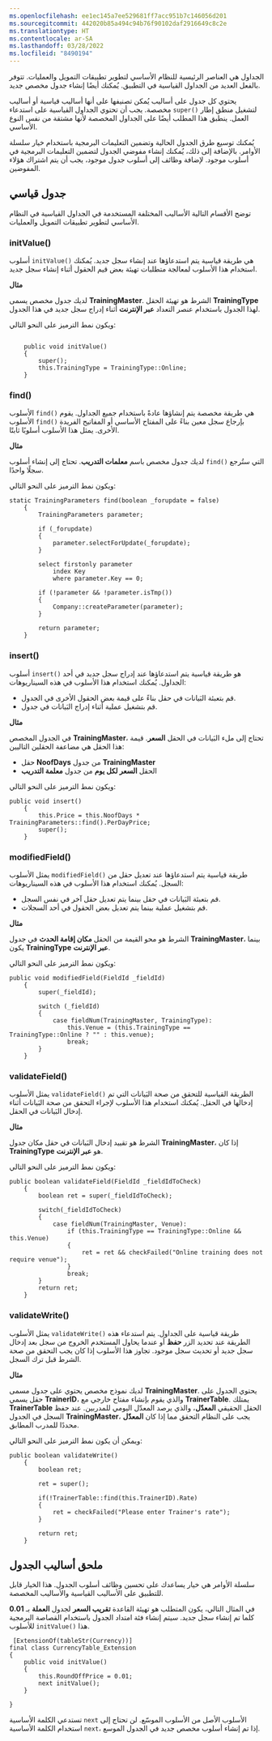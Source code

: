 ```yaml
---
ms.openlocfilehash: ee1ec145a7ee529681ff7acc951b7c146056d201
ms.sourcegitcommit: 442020b85a494c94b76f90102daf2916649c8c2e
ms.translationtype: HT
ms.contentlocale: ar-SA
ms.lasthandoff: 03/28/2022
ms.locfileid: "8490194"
---
```

الجداول هي العناصر الرئيسية للنظام الأساسي لتطوير تطبيقات التمويل والعمليات. تتوفر بالفعل العديد من الجداول القياسية في التطبيق. يُمكنك أيضًا إنشاء جدول مخصص جديد. 

يحتوي كل جدول على أساليب يُمكن تصنيفها على أنها أساليب قياسية أو أساليب مخصصة. يجب أن تحتوي الجداول القياسية على استدعاء `super()` لتشغيل منطق إطار العمل. ينطبق هذا المطلب أيضًا على الجداول المخصصة لأنها مشتقة من نفس النوع الأساسي. 

يُمكنك توسيع طرق الجدول الحالية وتضمين التعليمات البرمجية باستخدام خيار سلسلة الأوامر. بالإضافة إلى ذلك، يُمكنك إنشاء مفوضي الجدول لتضمين التعليمات البرمجية في أسلوب موجود. لإضافة وظائف إلى أسلوب جدول موجود، يجب أن يتم اشتراك هؤلاء المفوضين.

## <a name="standard-table"></a>جدول قياسي
توضح الأقسام التالية الأساليب المختلفة المستخدمة في الجداول القياسية في النظام الأساسي لتطوير تطبيقات التمويل والعمليات.

### <a name="initvalue"></a>initValue()
أسلوب `initValue()` هي طريقة قياسية يتم استدعاؤها عند إنشاء سجل جديد. يُمكنك استخدام هذا الأسلوب لمعالجة متطلبات تهيئة بعض قيم الحقول أثناء إنشاء سجل جديد.

**مثال**

لديك جدول مخصص يسمى **TrainingMaster**. الشرط هو تهيئة الحقل **TrainingType** لهذا الجدول باستخدام عنصر التعداد **عبر الإنترنت** أثناء إدراج سجل جديد في هذا الجدول. 

ويكون نمط الترميز على النحو التالي:

```xpp

    public void initValue()
    {
        super();
        this.TrainingType = TrainingType::Online;
    }
```

### <a name="find"></a>find()

الأسلوب `find()` هي طريقة مخصصة يتم إنشاؤها عادةً باستخدام جميع الجداول. يقوم الأسلوب `find()` بإرجاع سجل معين بناءً على المفتاح الأساسي أو المفاتيح الفريدة الأخرى. يمثل هذا الأسلوب أسلوبًا ثابتًا.

**مثال**

لديك جدول مخصص باسم **معلمات التدريب**. تحتاج إلى إنشاء أسلوب `find()` التي ستُرجع سجلًا واحدًا.

ويكون نمط الترميز على النحو التالي:

```xpp
static TrainingParameters find(boolean _forupdate = false)
    {
        TrainingParameters parameter;

        if (_forupdate)
        {
            parameter.selectForUpdate(_forupdate);
        }

        select firstonly parameter
            index Key
            where parameter.Key == 0;

        if (!parameter && !parameter.isTmp())
        {
            Company::createParameter(parameter);
        }

        return parameter;
    }
```
 
### <a name="insert"></a>insert()
أسلوب `insert()` هو طريقة قياسية يتم استدعاؤها عند إدراج سجل جديد في أحد الجداول. يُمكنك استخدام هذا الأسلوب في هذه السيناريوهات:

- قم بتعبئة البَيانات في حقل بناءً على قيمة بعض الحقول الأخرى في الجدول.
- قم بتشغيل عملية أثناء إدراج البَيانات في جدول.

**مثال**

في الجدول المخصص **TrainingMaster**، تحتاج إلى ملء البَيانات في الحقل **السعر**. قيمة هذا الحقل هي مضاعفة الحقلين التاليين:

- حقل **NoofDays** من جدول **TrainingMaster**
- الحقل **السعر لكل يوم** من جدول **معلمة التدريب**

ويكون نمط الترميز على النحو التالي:

```xpp
public void insert()
    {
        this.Price = this.NoofDays * TrainingParameters::find().PerDayPrice;
        super();
    }
```

### <a name="modifiedfield"></a>modifiedField()
يمثل الأسلوب `modifiedField()` طريقة قياسية يتم استدعاؤها عند تعديل حقل من السجل. يُمكنك استخدام هذا الأسلوب في هذه السيناريوهات:

- قم بتعبئة البَيانات في حقل بينما يتم تعديل حقل آخر في نفس السجل.
- قم بتشغيل عملية بينما يتم تعديل بعض الحقول في أحد السجلات.

**مثال**

الشرط هو محو القيمة من الحقل **مكان إقامة الحدث** في جدول **TrainingMaster**، بينما يكون **TrainingType** **عبر الإنترنت**. 

ويكون نمط الترميز على النحو التالي:

```xpp
public void modifiedField(FieldId _fieldId)
    {
        super(_fieldId);

        switch (_fieldId)
        {
            case fieldNum(TrainingMaster, TrainingType):
                this.Venue = (this.TrainingType == TrainingType::Online ? "" : this.venue);
                break;
        }
    }
```

### <a name="validatefield"></a>validateField()
يمثل الأسلوب `validateField()` الطريقة القياسية للتحقق من صحة البَيانات التي تم إدخالها في الحقل. يُمكنك استخدام هذا الأسلوب لإجراء التحقق من صحة البَيانات أثناء إدخال البَيانات في الحقل.

**مثال**

الشرط هو تقييد إدخال البَيانات في حقل مكان جدول **TrainingMaster**، إذا كان **TrainingType** هو **عبر الإنترنت**. 

ويكون نمط الترميز على النحو التالي:

```xpp
public boolean validateField(FieldId _fieldIdToCheck)
    {
        boolean ret = super(_fieldIdToCheck);
        
        switch(_fieldIdToCheck)
        {
            case fieldNum(TrainingMaster, Venue):
                if (this.TrainingType == TrainingType::Online && this.Venue)
                {
                    ret = ret && checkFailed("Online training does not require venue");
                }
                break;
        }
        return ret;
    }
```

### <a name="validatewrite"></a>validateWrite()
يمثل الأسلوب `validateWrite()` طريقة قياسية على الجداول. يتم استدعاء هذه الطريقة عند تحديد الزر **حفظ** أو عندما يحاول المستخدم الخروج من سجل بعد إدخال سجل جديد أو تحديث سجل موجود. تجاوز هذا الأسلوب إذا كان يجب التحقق من صحة الشرط قبل ترك السجل.

**مثال**

لديك نموذج مخصص يحتوي على جدول مسمى **TrainingMaster‎**. يحتوي الجدول على حقل يسمي **TrainerID‎**، والذي يقوم بإنشاء مفتاح خارجي مع **TrainerTable‎**. يمتلك **TrainerTable** الحقل الحقيقي **المعدّل**، والذي يرصد المعدّل اليومي للمدربين. عند حفظ السجل في الجدول **TrainingMaster**، يجب على النظام التحقق مما إذا كان **المعدّل** محددًا للمدرب المطابق. 

ويمكن أن يكون نمط الترميز على النحو التالي:

```xpp
public boolean validateWrite()
    {
        boolean ret;
         
        ret = super();

        if(!TrainerTable::find(this.TrainerID).Rate)
        {
            ret = checkFailed("Please enter Trainer's rate");
        }
    
        return ret;
    }
```

## <a name="extension-of-table-methods"></a>ملحق أساليب الجدول
سلسلة الأوامر هي خيار يساعدك على تحسين وظائف أسلوب الجدول. هذا الخيار قابل للتطبيق على الأساليب القياسية والأساليب المخصصة.

في المثال التالي، يكون المتطلب هو تهيئة القاعدة **تقريب السعر** لجدول **العملة** بـ **0.01** كلما تم إنشاء سجل جديد. سيتم إنشاء فئة امتداد الجدول باستخدام القصاصة البرمجية للأسلوب `initValue()` هذا.

```xpp
 [ExtensionOf(tableStr(Currency))]
final class CurrencyTable_Extension
{
    public void initValue()
    {
        this.RoundOffPrice = 0.01;
        next initValue();
    }

}
```

تستدعي الكلمة الأساسية `next` الأسلوب الأصل من الأسلوب الموسّع. لن تحتاج إلى استخدام الكلمة الأساسية `next`، إذا تم إنشاء أسلوب مخصص جديد في الجدول الموسع. 
